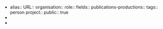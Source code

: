 - alias::
  URL::
  organisation::
  role::
  fields::
  publications-productions:: 
  tags:: person
  project::
  public:: true
-
-